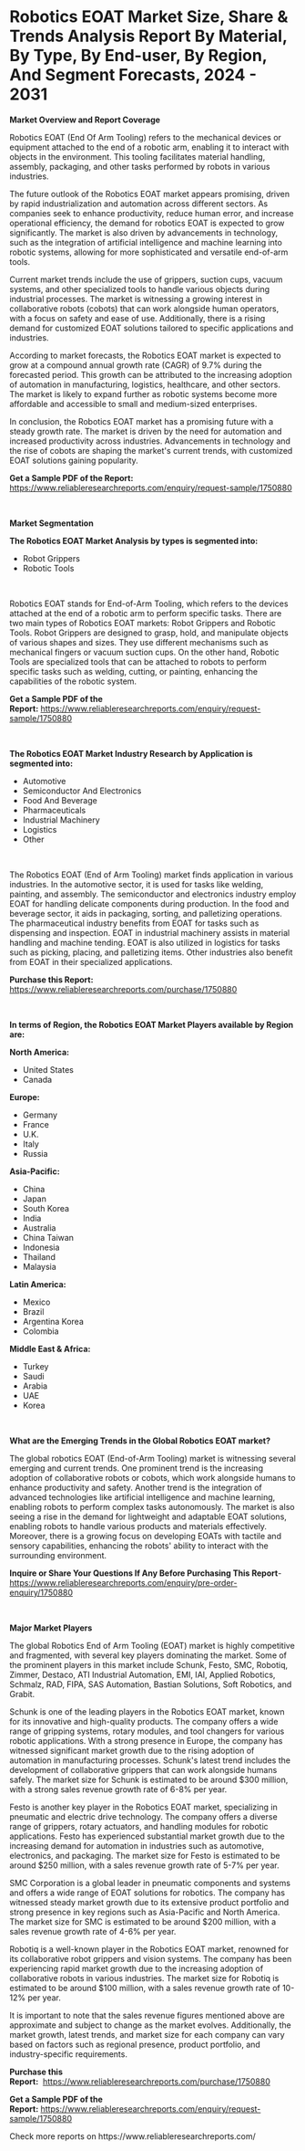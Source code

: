 <p><h1>Robotics EOAT Market Size, Share & Trends Analysis Report By Material, By Type, By End-user, By Region, And Segment Forecasts, 2024 - 2031</h1></p><p><strong>Market Overview and Report Coverage</strong></p>
<p><p>Robotics EOAT (End Of Arm Tooling) refers to the mechanical devices or equipment attached to the end of a robotic arm, enabling it to interact with objects in the environment. This tooling facilitates material handling, assembly, packaging, and other tasks performed by robots in various industries.</p><p>The future outlook of the Robotics EOAT market appears promising, driven by rapid industrialization and automation across different sectors. As companies seek to enhance productivity, reduce human error, and increase operational efficiency, the demand for robotics EOAT is expected to grow significantly. The market is also driven by advancements in technology, such as the integration of artificial intelligence and machine learning into robotic systems, allowing for more sophisticated and versatile end-of-arm tools.</p><p>Current market trends include the use of grippers, suction cups, vacuum systems, and other specialized tools to handle various objects during industrial processes. The market is witnessing a growing interest in collaborative robots (cobots) that can work alongside human operators, with a focus on safety and ease of use. Additionally, there is a rising demand for customized EOAT solutions tailored to specific applications and industries.</p><p>According to market forecasts, the Robotics EOAT market is expected to grow at a compound annual growth rate (CAGR) of 9.7% during the forecasted period. This growth can be attributed to the increasing adoption of automation in manufacturing, logistics, healthcare, and other sectors. The market is likely to expand further as robotic systems become more affordable and accessible to small and medium-sized enterprises.</p><p>In conclusion, the Robotics EOAT market has a promising future with a steady growth rate. The market is driven by the need for automation and increased productivity across industries. Advancements in technology and the rise of cobots are shaping the market's current trends, with customized EOAT solutions gaining popularity.</p></p>
<p><strong>Get a Sample PDF of the Report:</strong> <a href="https://www.reliableresearchreports.com/enquiry/request-sample/1750880">https://www.reliableresearchreports.com/enquiry/request-sample/1750880</a></p>
<p>&nbsp;</p>
<p><strong>Market Segmentation</strong></p>
<p><strong>The Robotics EOAT Market Analysis by types is segmented into:</strong></p>
<p><ul><li>Robot Grippers</li><li>Robotic Tools</li></ul></p>
<p>&nbsp;</p>
<p><p>Robotics EOAT stands for End-of-Arm Tooling, which refers to the devices attached at the end of a robotic arm to perform specific tasks. There are two main types of Robotics EOAT markets: Robot Grippers and Robotic Tools. Robot Grippers are designed to grasp, hold, and manipulate objects of various shapes and sizes. They use different mechanisms such as mechanical fingers or vacuum suction cups. On the other hand, Robotic Tools are specialized tools that can be attached to robots to perform specific tasks such as welding, cutting, or painting, enhancing the capabilities of the robotic system.</p></p>
<p><strong>Get a Sample PDF of the Report:</strong>&nbsp;<a href="https://www.reliableresearchreports.com/enquiry/request-sample/1750880">https://www.reliableresearchreports.com/enquiry/request-sample/1750880</a></p>
<p>&nbsp;</p>
<p><strong>The Robotics EOAT Market Industry Research by Application is segmented into:</strong></p>
<p><ul><li>Automotive</li><li>Semiconductor And Electronics</li><li>Food And Beverage</li><li>Pharmaceuticals</li><li>Industrial Machinery</li><li>Logistics</li><li>Other</li></ul></p>
<p>&nbsp;</p>
<p><p>The Robotics EOAT (End of Arm Tooling) market finds application in various industries. In the automotive sector, it is used for tasks like welding, painting, and assembly. The semiconductor and electronics industry employ EOAT for handling delicate components during production. In the food and beverage sector, it aids in packaging, sorting, and palletizing operations. The pharmaceutical industry benefits from EOAT for tasks such as dispensing and inspection. EOAT in industrial machinery assists in material handling and machine tending. EOAT is also utilized in logistics for tasks such as picking, placing, and palletizing items. Other industries also benefit from EOAT in their specialized applications.</p></p>
<p><strong>Purchase this Report:</strong>&nbsp; <a href="https://www.reliableresearchreports.com/purchase/1750880">https://www.reliableresearchreports.com/purchase/1750880</a></p>
<p>&nbsp;</p>
<p><strong>In terms of Region, the Robotics EOAT Market Players available by Region are:</strong></p>
<p>
    <p> <strong> North America: </strong>
        <ul>
            <li>United States</li>
            <li>Canada</li>
        </ul>
        </p> 
    <p> <strong> Europe: </strong>
        <ul>
            <li>Germany</li>
            <li>France</li>
            <li>U.K.</li>
            <li>Italy</li>
            <li>Russia</li>
        </ul>
        </p> 
    <p> <strong> Asia-Pacific: </strong>
        <ul>
            <li>China</li>
            <li>Japan</li>
            <li>South Korea</li>
            <li>India</li>
            <li>Australia</li>
            <li>China Taiwan</li>
            <li>Indonesia</li>
            <li>Thailand</li>
            <li>Malaysia</li>
        </ul>
        </p> 
    <p> <strong> Latin America: </strong>
        <ul>
            <li>Mexico</li>
            <li>Brazil</li>
            <li>Argentina Korea</li>
            <li>Colombia</li>
        </ul>
        </p> 
    <p> <strong> Middle East & Africa: </strong>
        <ul>
            <li>Turkey</li>
            <li>Saudi</li>
            <li>Arabia</li>
            <li>UAE</li>
            <li>Korea</li>
        </ul>
    </p>
    </p>
<p>&nbsp;</p>
<p><strong>What are the Emerging Trends in the Global Robotics EOAT market?</strong></p>
<p><p>The global robotics EOAT (End-of-Arm Tooling) market is witnessing several emerging and current trends. One prominent trend is the increasing adoption of collaborative robots or cobots, which work alongside humans to enhance productivity and safety. Another trend is the integration of advanced technologies like artificial intelligence and machine learning, enabling robots to perform complex tasks autonomously. The market is also seeing a rise in the demand for lightweight and adaptable EOAT solutions, enabling robots to handle various products and materials effectively. Moreover, there is a growing focus on developing EOATs with tactile and sensory capabilities, enhancing the robots' ability to interact with the surrounding environment.</p></p>
<p><strong>Inquire or Share Your Questions If Any Before Purchasing This Report</strong>- <a href="https://www.reliableresearchreports.com/enquiry/pre-order-enquiry/1750880">https://www.reliableresearchreports.com/enquiry/pre-order-enquiry/1750880</a></p>
<p>&nbsp;</p>
<p><strong>Major Market Players</strong></p>
<p><p>The global Robotics End of Arm Tooling (EOAT) market is highly competitive and fragmented, with several key players dominating the market. Some of the prominent players in this market include Schunk, Festo, SMC, Robotiq, Zimmer, Destaco, ATI Industrial Automation, EMI, IAI, Applied Robotics, Schmalz, RAD, FIPA, SAS Automation, Bastian Solutions, Soft Robotics, and Grabit.</p><p>Schunk is one of the leading players in the Robotics EOAT market, known for its innovative and high-quality products. The company offers a wide range of gripping systems, rotary modules, and tool changers for various robotic applications. With a strong presence in Europe, the company has witnessed significant market growth due to the rising adoption of automation in manufacturing processes. Schunk's latest trend includes the development of collaborative grippers that can work alongside humans safely. The market size for Schunk is estimated to be around $300 million, with a strong sales revenue growth rate of 6-8% per year.</p><p>Festo is another key player in the Robotics EOAT market, specializing in pneumatic and electric drive technology. The company offers a diverse range of grippers, rotary actuators, and handling modules for robotic applications. Festo has experienced substantial market growth due to the increasing demand for automation in industries such as automotive, electronics, and packaging. The market size for Festo is estimated to be around $250 million, with a sales revenue growth rate of 5-7% per year.</p><p>SMC Corporation is a global leader in pneumatic components and systems and offers a wide range of EOAT solutions for robotics. The company has witnessed steady market growth due to its extensive product portfolio and strong presence in key regions such as Asia-Pacific and North America. The market size for SMC is estimated to be around $200 million, with a sales revenue growth rate of 4-6% per year.</p><p>Robotiq is a well-known player in the Robotics EOAT market, renowned for its collaborative robot grippers and vision systems. The company has been experiencing rapid market growth due to the increasing adoption of collaborative robots in various industries. The market size for Robotiq is estimated to be around $100 million, with a sales revenue growth rate of 10-12% per year.</p><p>It is important to note that the sales revenue figures mentioned above are approximate and subject to change as the market evolves. Additionally, the market growth, latest trends, and market size for each company can vary based on factors such as regional presence, product portfolio, and industry-specific requirements.</p></p>
<p><strong>Purchase this Report:</strong>&nbsp;&nbsp;<a href="https://www.reliableresearchreports.com/purchase/1750880">https://www.reliableresearchreports.com/purchase/1750880</a></p>
<p></p>
<p><strong>Get a Sample PDF of the Report:</strong>&nbsp;<a href="https://www.reliableresearchreports.com/enquiry/request-sample/1750880">https://www.reliableresearchreports.com/enquiry/request-sample/1750880</a></p>
<p>Check more reports on https://www.reliableresearchreports.com/</p>